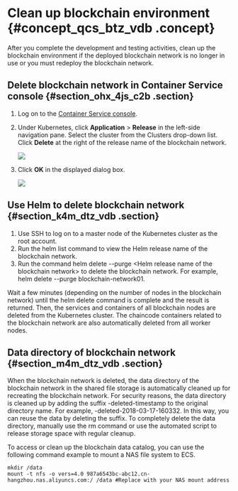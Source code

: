 # Clean up blockchain environment {#concept_qcs_btz_vdb .concept}

After you complete the development and testing activities, clean up the blockchain environment if the deployed blockchain network is no longer in use or you must redeploy the blockchain network.

## Delete blockchain network in Container Service console {#section_ohx_4js_c2b .section}

1.  Log on to the [Container Service console](https://cs.console.aliyun.com/).
2.  Under Kubernetes, click **Application** \> **Release** in the left-side navigation pane. Select the cluster from the Clusters drop-down list. Click **Delete** at the right of the release name of the blockchain network.

    ![](http://static-aliyun-doc.oss-cn-hangzhou.aliyuncs.com/assets/img/7402/6233_en-US.png)

3.  Click **OK** in the displayed dialog box.

    ![](http://static-aliyun-doc.oss-cn-hangzhou.aliyuncs.com/assets/img/7402/6234_en-US.png)


## Use Helm to delete blockchain network {#section_k4m_dtz_vdb .section}

1.  Use SSH to log on to a master node of the Kubernetes cluster as the root account.
2.  Run the helm list command to view the Helm release name of the blockchain network.
3.  Run the command helm delete --purge <Helm release name of the blockchain network\> to delete the blockchain network. For example, helm delete --purge blockchain-network01.

Wait a few minutes \(depending on the number of nodes in the blockchain network\) until the helm delete command is complete and the result is returned. Then, the services and containers of all blockchain nodes are deleted from the Kubernetes cluster. The chaincode containers related to the blockchain network are also automatically deleted from all worker nodes.

## Data directory of blockchain network {#section_m4m_dtz_vdb .section}

When the blockchain network is deleted, the data directory of the blockchain network in the shared file storage is automatically cleaned up for recreating the blockchain network. For security reasons, the data directory is cleaned up by adding the suffix -deleted-timestamp to the original directory name. For example, -deleted-2018-03-17-160332. In this way, you can reuse the data by deleting the suffix. To completely delete the data directory, manually use the rm command or use the automated script to release storage space with regular cleanup.

To access or clean up the blockchain data catalog, you can use the following command example to mount a NAS file system to ECS.

```
mkdir /data
mount -t nfs -o vers=4.0 987a6543bc-abc12.cn-hangzhou.nas.aliyuncs.com:/ /data #Replace with your NAS mount address
```

